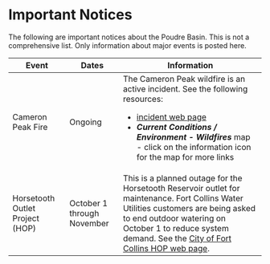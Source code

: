 # Important Notices

The following are important notices about the Poudre Basin.
This is not a comprehensive list.  Only information about major events is posted here.

| **Event** | **Dates** | **Information** |
| -- | -- | -- |
| Cameron Peak Fire | Ongoing | The Cameron Peak wildfire is an active incident. See the following resources:<ul><li>[incident web page](https://inciweb.nwcg.gov/incident/6964/)</li><li>***Current Conditions / Environment - Wildfires*** map - click on the information icon for the map for more links</li></ul> |
| Horsetooth Outlet Project (HOP) | October 1 through November | This is a planned outage for the Horsetooth Reservoir outlet for maintenance.  Fort Collins Water Utilities customers are being asked to end outdoor watering on October 1 to reduce system demand.  See the [City of Fort Collins HOP web page](https://www.fcgov.com/utilities/horsetooth-outlet-project/). |
